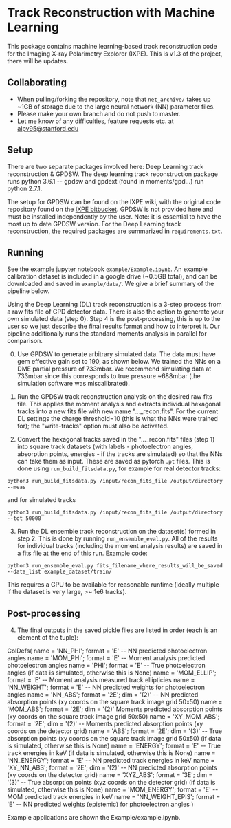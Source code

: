 # Track Reconstruction with Machine Learning

This package contains machine learning-based track reconstruction code for the Imaging X-ray Polarimetry Explorer (IXPE). This is v1.3 of the project, there will be updates.

## Collaborating
* When pulling/forking the repository, note that `net_archive/` takes up ~1GB of storage due to the large neural network (NN) parameter files.
* Please make your own branch and do not push to master.
* Let me know of any difficulties, feature requests etc. at alpv95@stanford.edu

## Setup

There are two separate packages involved here: Deep Learning track reconstruction & GPDSW.
The deep learning track reconstruction package runs python 3.6.1 -- gpdsw and gpdext (found in moments/gpd...) run python 2.7.1.

The setup for GPDSW can be found on the IXPE wiki, with the original code repository found on the [IXPE bitbucket](https://bitbucket.org/ixpesw/workspace/projects/IGS). GPDSW is not provided here and must be installed independently by the user. Note: it is essential to have the most up to date GPDSW version.
For the Deep Learning track reconstruction, the required packages are summarized in ```requirements.txt```.

## Running

See the example jupyter notebook ```example/Example.ipynb```. An example calibration dataset is included in a google drive (~0.5GB total), and can be downloaded and saved in ```example/data/```. We give a brief summary of the pipeline below.



Using the Deep Learning (DL) track reconstruction is a 3-step process from a raw fits file of GPD detector data. There is also the option to generate your own simulated data (step 0). Step 4 is the post-processing, this is up to the user so we just describe the final results format and how to interpret it.
Our pipeline additionally runs the standard moments analysis in parallel for comparison. 

0. Use GPDSW to generate arbitrary simulated data. The data must have gem effective gain set to 190, as shown below. We trained the NNs on a DME partial pressure of 733mbar. We recommend simulating data at 733mbar since this corresponds to true pressure ~688mbar (the simulation software was miscalibrated). 


1. Run the GPDSW track reconstruction analysis on the desired raw fits file. This applies the moment analysis and extracts
individual hexagonal tracks into a new fits file with new name "..._recon.fits". For the current DL settings the charge threshold=10 (this is what the NNs were trained for); the "write-tracks" option must also be activated.

2. Convert the hexagonal tracks saved in the "..._recon.fits" files (step 1) into square track datasets (with labels - photoelectron angles, absorption points, energies - if the tracks are simulated) so that the NNs can take them as input. These
are saved as pytorch `.pt` files. This is done using `run_build_fitsdata.py`, for example for real detector tracks:
```
python3 run_build_fitsdata.py /input/recon_fits_file /output/directory --meas 
```
and for simulated tracks
```
python3 run_build_fitsdata.py /input/recon_fits_file /output/directory --tot 50000
```

3. Run the DL ensemble track reconstruction on the dataset(s) formed in step 2. This is done by running `run_ensemble_eval.py`.
All of the results for individual tracks (including the moment analysis results) are saved in a fits file at the end of this run. Example code:
```
python3 run_ensemble_eval.py fits_filename_where_results_will_be_saved --data_list example_dataset/train/ 
```
This requires a GPU to be available for reasonable runtime (ideally multiple if the dataset is very large, >~ 1e6 tracks).

## Post-processing

4. The final outputs in the saved pickle files are listed in order (each is an element of the tuple):

ColDefs(
    name = 'NN_PHI'; format = 'E'  -- NN predicted photoelectron angles
    name = 'MOM_PHI'; format = 'E' -- Moment analysis predicted photoelectron angles
    name = 'PHI'; format = 'E' -- True photoelectron angles (if data is simulated, otherwise this is None)
    name = 'MOM_ELLIP'; format = 'E' -- Moment analysis measured track ellipticies
    name = 'NN_WEIGHT'; format = 'E' -- NN predicted weights for photoelectron angles
    name = 'NN_ABS'; format = '2E'; dim = '(2)' -- NN predicted absorption points (xy coords on the square track image grid 50x50)
    name = 'MOM_ABS'; format = '2E'; dim = '(2)' Moments predicted absorption points (xy coords on the square track image grid 50x50)
    name = 'XY_MOM_ABS'; format = '2E'; dim = '(2)' -- Moments predicted absorption points (xy coords on the detector grid)
    name = 'ABS'; format = '2E'; dim = '(3)' -- True absorption points (xy coords on the square track image grid 50x50) (if data is simulated, otherwise this is None)
    name = 'ENERGY'; format = 'E' -- True track energies in keV (if data is simulated, otherwise this is None)
    name = 'NN_ENERGY'; format = 'E' -- NN predicted track energies in keV
    name = 'XY_NN_ABS'; format = '2E'; dim = '(2)' -- NN predicted absorption points (xy coords on the detector grid)
    name = 'XYZ_ABS'; format = '3E'; dim = '(3)' -- True absorption points (xyz coords on the detector grid) (if data is simulated, otherwise this is None)
    name = 'MOM_ENERGY'; format = 'E' -- MOM predicted track energies in keV
    name = 'NN_WEIGHT_EPIS'; format = 'E' -- NN predicted weights (epistemic) for photoelectron angles
)

Example applications are shown the Example/example.ipynb.


